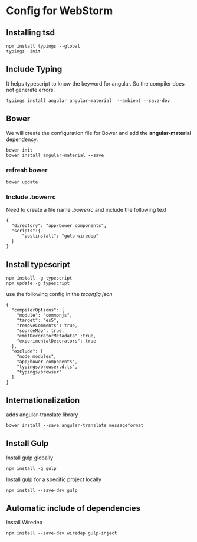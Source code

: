 # Config for WebStorm

## Installing tsd

```
npm install typings --global
typings  init
```

## Include Typing

It helps typescript to know the keyword for angular. So the compiler does not generate errors.

```
typings install angular angular-material  --ambient --save-dev
```

## Bower

We will create the configuration file for Bower and add the **angular-material** dependency.

```
bower init
bower install angular-material --save
```

### refresh bower

```
bower update
```

### Include .bowerrc

Need to create a file name *.bowerrc* and include the following text

```
{
  "directory": "app/bower_components",
  "scripts":{
      "postinstall": "gulp wiredep"
  }
}
```

## Install typescript

```
npm install -g typescript
npm update -g typescript
```

 use the following config in the *tsconfig.json*

```
{
  "compilerOptions": {
    "module": "commonjs",
    "target": "es5",
    "removeComments": true,
    "sourceMap": true,
    "emitDecoratorMetadata" :true,
    "experimentalDecorators": true
  },
  "exclude": [
    "node_modules",
    "app/bower_components",
    "typings/browser.d.ts",
    "typings/browser"
  ]
}
```


## Internationalization

 adds angular-translate library
```
bower install --save angular-translate messageformat
```

## Install Gulp

 Install gulp globally
```
npm install -g gulp

```

Install gulp for a specific project locally
```
npm install --save-dev gulp
```

## Automatic include of dependencies

Install Wiredep

```
npm install --save-dev wiredep gulp-inject
```